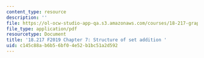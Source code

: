 ```yaml
---
content_type: resource
description: ''
file: https://ol-ocw-studio-app-qa.s3.amazonaws.com/courses/18-217-graph-theory-and-additive-combinatorics-fall-2019/c145c88ab6b56bf04e52b1bc51a2d592_MIT18_217F19_ch7.pdf
file_type: application/pdf
resourcetype: Document
title: '18.217 F2019 Chapter 7: Structure of set addition '
uid: c145c88a-b6b5-6bf0-4e52-b1bc51a2d592
---
```

